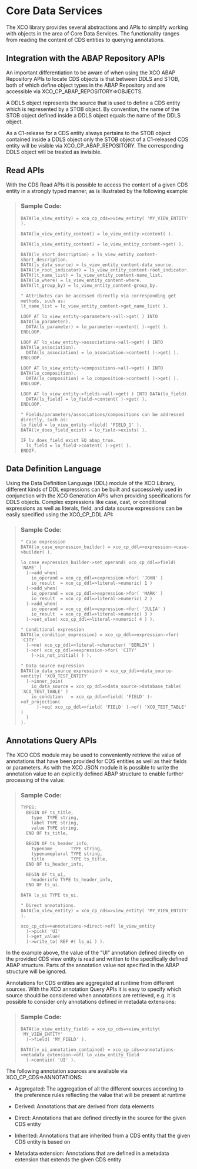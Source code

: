 <!-- loio291f3c6f5b274cc98a0f55a87aa48a5b -->

# Core Data Services

The XCO library provides several abstractions and APIs to simplify working with objects in the area of Core Data Services. The functionality ranges from reading the content of CDS entities to querying annotations.



<a name="loio291f3c6f5b274cc98a0f55a87aa48a5b__section_tfm_lnj_hmb"/>

## Integration with the ABAP Repository APIs

An important differentiation to be aware of when using the XCO ABAP Repository APIs to locate CDS objects is that between DDLS and STOB, both of which define object types in the ABAP Repository and are accessible via XCO\_CP\_ABAP\_REPOSITORY=\>OBJECTS.

A DDLS object represents the source that is used to define a CDS entity which is represented by a STOB object. By convention, the name of the STOB object defined inside a DDLS object equals the name of the DDLS object.

As a C1-release for a CDS entity always pertains to the STOB object contained inside a DDLS object only the STOB object of a C1-released CDS entity will be visible via XCO\_CP\_ABAP\_REPOSITORY. The corresponding DDLS object will be treated as invisible.



<a name="loio291f3c6f5b274cc98a0f55a87aa48a5b__section_kn2_c3b_jmb"/>

## Read APIs

With the CDS Read APIs it is possible to access the content of a given CDS entity in a strongly typed manner, as is illustrated by the following example:

> ### Sample Code:  
> ```lang-abap
> DATA(lo_view_entity) = xco_cp_cds=>view_entity( 'MY_VIEW_ENTITY' ).
> 
> DATA(lo_view_entity_content) = lo_view_entity->content( ).
> 
> DATA(ls_view_entity_content) = lo_view_entity_content->get( ).
> 
> DATA(lv_short_description) = ls_view_entity_content-short_description.
> DATA(ls_data_source) = ls_view_entity_content-data_source.
> DATA(lv_root_indicator) = ls_view_entity_content-root_indicator.
> DATA(lt_name_list) = ls_view_entity_content-name_list.
> DATA(lo_where) = ls_view_entity_content-where.
> DATA(lt_group_by) = ls_view_entity_content-group_by.
> 
> " Attributes can be accessed directly via corresponding get methods, such as:
> lt_name_list = lo_view_entity_content->get_name_list( ).
> 
> LOOP AT lo_view_entity->parameters->all->get( ) INTO DATA(lo_parameter).
>   DATA(ls_parameter) = lo_parameter->content( )->get( ).
> ENDLOOP.
> 
> LOOP AT lo_view_entity->associations->all->get( ) INTO DATA(lo_association).
>   DATA(ls_association) = lo_association->content( )->get( ).
> ENDLOOP.
> 
> LOOP AT lo_view_entity->compositions->all->get( ) INTO DATA(lo_composition).
>   DATA(ls_composition) = lo_composition->content( )->get( ).
> ENDLOOP.
> 
> LOOP AT lo_view_entity->fields->all->get( ) INTO DATA(lo_field).
>   DATA(ls_field) = lo_field->content( )->get( ).
> ENDLOOP.
> 
> " Fields/parameters/associations/compositions can be addressed directly, such as:
> lo_field = lo_view_entity->field( 'FIELD_1' ).
> DATA(lv_does_field_exist) = lo_field->exists( ).
> 
> IF lv_does_field_exist EQ abap_true.
>   ls_field = lo_field->content( )->get( ).
> ENDIF.
> ```



<a name="loio291f3c6f5b274cc98a0f55a87aa48a5b__section_bkf_r3b_jmb"/>

## Data Definition Language

Using the Data Definition Language \(DDL\) module of the XCO Library, different kinds of DDL expressions can be built and successively used in conjunction with the XCO Generation APIs when providing specifications for DDLS objects. Complex expressions like case, cast, or conditional expressions as well as literals, field, and data source expressions can be easily specified using the XCO\_CP\_DDL API:

> ### Sample Code:  
> ```lang-abap
> " Case expression
> DATA(lo_case_expression_builder) = xco_cp_ddl=>expression->case->builder( ).
> 
> lo_case_expression_builder->set_operand( xco_cp_ddl=>field( 'NAME' )
>   )->add_when(
>     io_operand = xco_cp_ddl=>expression->for( 'JOHN' )
>     io_result  = xco_cp_ddl=>literal->numeric( 1 )
>   )->add_when(
>     io_operand = xco_cp_ddl=>expression->for( 'MARK' )
>     io_result  = xco_cp_ddl=>literal->numeric( 2 )
>   )->add_when(
>     io_operand = xco_cp_ddl=>expression->for( 'JULIA' )
>     io_result  = xco_cp_ddl=>literal->numeric( 3 )
>   )->set_else( xco_cp_ddl=>literal->numeric( 4 ) ).
> 
> " Conditional expression
> DATA(lo_condition_expression) = xco_cp_ddl=>expression->for( 'CITY'
>   )->ne( xco_cp_ddl=>literal->character( 'BERLIN' )
>   )->or( xco_cp_ddl=>expression->for( 'CITY'
>     )->is_not_initial( ) ).
> 
> " Data source expression
> DATA(lo_data_source_expression) = xco_cp_ddl=>data_source->entity( 'XCO_TEST_ENTITY'
>   )->inner_join(
>     io_data_source = xco_cp_ddl=>data_source->database_table( 'XCO_TEST_TABLE' )
>     io_condition   = xco_cp_ddl=>field( 'FIELD' )->of_projection(
>       )->eq( xco_cp_ddl=>field( 'FIELD' )->of( 'XCO_TEST_TABLE' )
>   )
> ).
> ```



<a name="loio291f3c6f5b274cc98a0f55a87aa48a5b__section_cm2_mnj_hmb"/>

## Annotations Query APIs

The XCO CDS module may be used to conveniently retrieve the value of annotations that have been provided for CDS entities as well as their fields or parameters. As with the XCO JSON module it is possible to write the annotation value to an explicitly defined ABAP structure to enable further processing of the value:

> ### Sample Code:  
> ```lang-abap
> TYPES:
>   BEGIN OF ts_title,
>     type  TYPE string,
>     label TYPE string,
>     value TYPE string,
>   END OF ts_title,
> 
>   BEGIN OF ts_header_info,
>     typename       TYPE string,
>     typenameplural TYPE string,
>     title          TYPE ts_title,
>   END OF ts_header_info,
> 
>   BEGIN OF ts_ui,
>     headerinfo TYPE ts_header_info,
>   END OF ts_ui.
> 
> DATA ls_ui TYPE ts_ui.
> 
> " Direct annotations.
> DATA(lo_view_entity) = xco_cp_cds=>view_entity( 'MY_VIEW_ENTITY' ).
> 
> xco_cp_cds=>annotations->direct->of( lo_view_entity
>   )->pick( 'UI'
>   )->get_value(
>   )->write_to( REF #( ls_ui ) ).
> ```

In the example above, the value of the “UI” annotation defined directly on the provided CDS view entity is read and written to the specifically defined ABAP structure. Parts of the annotation value not specified in the ABAP structure will be ignored.

Annotations for CDS entities are aggregated at runtime from different sources. With the XCO annotation Query APIs it is easy to specify which source should be considered when annotations are retrieved, e.g. it is possible to consider only annotations defined in metadata extensions:

> ### Sample Code:  
> ```lang-abap
> DATA(lo_view_entity_field) = xco_cp_cds=>view_entity( 'MY_VIEW_ENTITY'
>   )->field( 'MY_FIELD' ).
> 
> DATA(lv_ui_annotation_contained) = xco_cp_cds=>annotations->metadata_extension->of( lo_view_entity_field
>   )->contain( 'UI' ).
> ```

The following annotation sources are available via XCO\_CP\_CDS=\>ANNOTATIONS:

-   Aggregated: The aggregation of all the different sources according to the preference rules reflecting the value that will be present at runtime

-   Derived: Annotations that are derived from data elements

-   Direct: Annotations that are defined directly in the source for the given CDS entity

-   Inherited: Annotations that are inherited from a CDS entity that the given CDS entity is based on

-   Metadata extension: Annotations that are defined in a metadata extension that extends the given CDS entity


